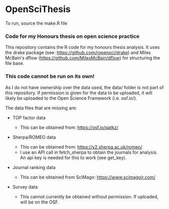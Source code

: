 # OpenSciThesis

To run, source the make.R file

### Code for my Honours thesis on open science practice

This repository contains the R code for my honours thesis analysis. It uses the drake package (see: https://github.com/ropensci/drake) and Miles McBain's dflow (https://github.com/MilesMcBain/dflow) for structuring the file base. 

### This code cannot be run on its own!
As I do not have ownership over the data used, the data/ folder is not part of this repository. If permission is given for the data to be uploaded, it will likely be uploaded to the Open Science Framework (i.e. osf.io/).

The data files that are missing are:

- TOP factor data
  - This can be obtained from: https://osf.io/qatkz/
- Sherpa/ROMEO data
  - This can be obtained from: https://v2.sherpa.ac.uk/romeo/
  - I use an API call  in fetch_sherpa to obtain the journals for analysis. An api key is needed for this to work (see get_key).
- Journal ranking data
  - This can be obtained from SciMago: https://www.scimagojr.com/

- Survey data
  - This cannot currently be obtained without permission. If uploaded, will be on the OSF.
